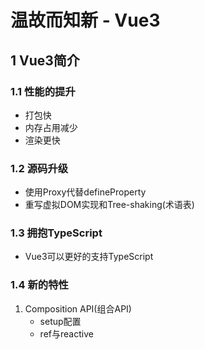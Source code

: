 # 温故而知新 - Vue3 


## 1 Vue3简介

### 1.1 性能的提升
- 打包快
- 内存占用减少
- 渲染更快

### 1.2 源码升级

- 使用Proxy代替defineProperty
- 重写虚拟DOM实现和Tree-shaking(术语表)


### 1.3 拥抱TypeScript
- Vue3可以更好的支持TypeScript

### 1.4 新的特性

1. Composition API(组合API)
    - setup配置
    - ref与reactive
    









